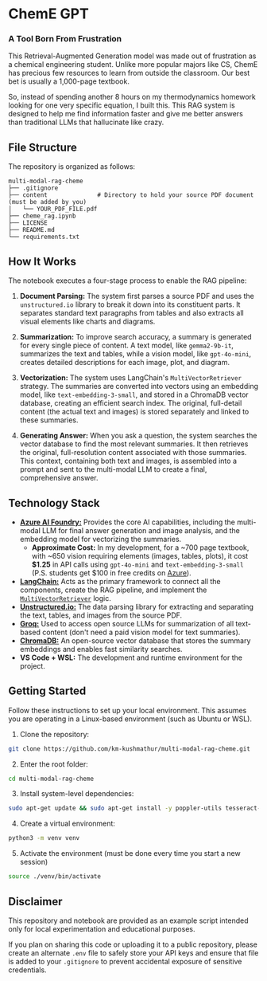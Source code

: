 # ChemE GPT

### A Tool Born From Frustration

This Retrieval-Augmented Generation model was made out of frustration as a chemical engineering student. Unlike more popular majors like CS, ChemE has precious few resources to learn from outside the classroom. Our best bet is usually a 1,000-page textbook.

So, instead of spending another 8 hours on my thermodynamics homework looking for one very specific equation, I built this. This RAG system is designed to help me find information faster and give me better answers than traditional LLMs that hallucinate like crazy.

## File Structure

The repository is organized as follows:

```
multi-modal-rag-cheme
├── .gitignore
├── content              # Directory to hold your source PDF document (must be added by you)
│   └── YOUR_PDF_FILE.pdf
├── cheme_rag.ipynb
├── LICENSE
├── README.md
└── requirements.txt
```

## How It Works

The notebook executes a four-stage process to enable the RAG pipeline:

1.  **Document Parsing:** The system first parses a source PDF and uses the `unstructured.io` library to break it down into its constituent parts. It separates standard text paragraphs from tables and also extracts all visual elements like charts and diagrams.

2.  **Summarization:** To improve search accuracy, a summary is generated for every single piece of content. A text model, like `gemma2-9b-it`, summarizes the text and tables, while a vision model, like `gpt-4o-mini`, creates detailed descriptions for each image, plot, and diagram.

3.  **Vectorization:** The system uses LangChain's `MultiVectorRetriever` strategy. The summaries are converted into vectors using an embedding model, like `text-embedding-3-small`, and stored in a ChromaDB vector database, creating an efficient search index. The original, full-detail content (the actual text and images) is stored separately and linked to these summaries.

4.  **Generating Answer:** When you ask a question, the system searches the vector database to find the most relevant summaries. It then retrieves the original, full-resolution content associated with those summaries. This context, containing both text and images, is assembled into a prompt and sent to the multi-modal LLM to create a final, comprehensive answer.

## Technology Stack

* [**Azure AI Foundry:**](https://azure.microsoft.com/en-us/products/ai-foundry) Provides the core AI capabilities, including the multi-modal LLM for final answer generation and image analysis, and the embedding model for vectorizing the summaries.
  * **Approximate Cost:** In my development, for a ~700 page textbook, with ~650 vision requiring elements (images, tables, plots), it cost **$1.25** in API calls using `gpt-4o-mini` and `text-embedding-3-small` (P.S. students get $100 in free credits on [Azure](https://azure.microsoft.com/en-us/free/students)).
* [**LangChain:**](https://smith.langchain.com/) Acts as the primary framework to connect all the components, create the RAG pipeline, and implement the [`MultiVectorRetriever`](https://python.langchain.com/api_reference/langchain/retrievers/langchain.retrievers.multi_vector.MultiVectorRetriever.html) logic.
* [**Unstructured.io:**](https://docs.unstructured.io/open-source/core-functionality/partitioning#partition-pdf) The data parsing library for extracting and separating the text, tables, and images from the source PDF.
* [**Groq:**](https://console.groq.com/home) Used to access open source LLMs for summarization of all text-based content (don't need a paid vision model for text summaries).
* [**ChromaDB:**](https://docs.trychroma.com/docs/overview/getting-started) An open-source vector database that stores the summary embeddings and enables fast similarity searches.
* **VS Code + WSL:** The development and runtime environment for the project.

## Getting Started

Follow these instructions to set up your local environment. This assumes you are operating in a Linux-based environment (such as Ubuntu or WSL).

1. Clone the repository:
```bash
git clone https://github.com/km-kushmathur/multi-modal-rag-cheme.git
```

2. Enter the root folder:
```bash
cd multi-modal-rag-cheme
```

3. Install system-level dependencies:
```bash
sudo apt-get update && sudo apt-get install -y poppler-utils tesseract-ocr libmagic-dev
```

4. Create a virtual environment:
```bash
python3 -m venv venv
```

5. Activate the environment (must be done every time you start a new session)
```bash
source ./venv/bin/activate
```

## Disclaimer

This repository and notebook are provided as an example script intended only for local experimentation and educational purposes.

If you plan on sharing this code or uploading it to a public repository, please create an alternate `.env` file to safely store your API keys and ensure that file is added to your `.gitignore` to prevent accidental exposure of sensitive credentials.
